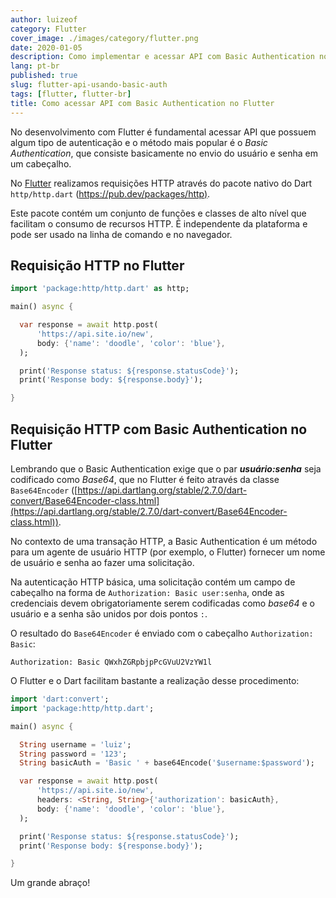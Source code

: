 ```yaml
---
author: luizeof
category: Flutter
cover_image: ./images/category/flutter.png
date: 2020-01-05
description: Como implementar e acessar API com Basic Authentication no Flutter
lang: pt-br
published: true
slug: flutter-api-usando-basic-auth
tags: [flutter, flutter-br]
title: Como acessar API com Basic Authentication no Flutter
---
```


No desenvolvimento com Flutter é fundamental acessar API que possuem algum tipo de autenticação e o método mais popular é o _Basic Authentication_, que consiste basicamente no envio do usuário e senha em um cabeçalho.

No [Flutter](https://luizeof.dev/blog/flutter-br) realizamos requisições HTTP através do pacote nativo do Dart `http/http.dart` ([https://pub.dev/packages/http)](https://pub.dev/packages/http).

Este pacote contém um conjunto de funções e classes de alto nível que facilitam o consumo de recursos HTTP. É independente da plataforma e pode ser usado na linha de comando e no navegador.

## Requisição HTTP no Flutter

```dart
import 'package:http/http.dart' as http;

main() async {

  var response = await http.post(
      'https://api.site.io/new',
      body: {'name': 'doodle', 'color': 'blue'},
  );

  print('Response status: ${response.statusCode}');
  print('Response body: ${response.body}');

}
```

## Requisição HTTP com Basic Authentication no Flutter

Lembrando que o Basic Authentication exige que o par **_usuário:senha_** seja codificado como _Base64_, que no Flutter é feito através da classe `Base64Encoder` ([https://api.dartlang.org/stable/2.7.0/dart-convert/Base64Encoder-class.html](https://api.dartlang.org/stable/2.7.0/dart-convert/Base64Encoder-class.html)).

No contexto de uma transação HTTP, a Basic Authentication é um método para um agente de usuário HTTP (por exemplo, o Flutter) fornecer um nome de usuário e senha ao fazer uma solicitação.

Na autenticação HTTP básica, uma solicitação contém um campo de cabeçalho na forma de `Authorization: Basic user:senha`, onde as credenciais devem obrigatoriamente serem codificadas como _base64_ e o usuário e a senha são unidos por dois pontos `:`.

O resultado do `Base64Encoder` é enviado com o cabeçalho `Authorization: Basic`:

```text
Authorization: Basic QWxhZGRpbjpPcGVuU2VzYW1l
```

O Flutter e o Dart facilitam bastante a realização desse procedimento:

```dart
import 'dart:convert';
import 'package:http/http.dart';

main() async {

  String username = 'luiz';
  String password = '123';
  String basicAuth = 'Basic ' + base64Encode('$username:$password');

  var response = await http.post(
      'https://api.site.io/new',
      headers: <String, String>{'authorization': basicAuth},
      body: {'name': 'doodle', 'color': 'blue'},
  );

  print('Response status: ${response.statusCode}');
  print('Response body: ${response.body}');

}
```

Um grande abraço!

